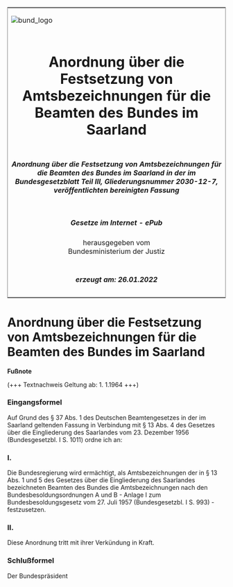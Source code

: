 <span id="DECKBLATT.html"></span>

<table border="0" frame="border" width="100%">

<tr valign="top">

<td align="left">

![bund\_logo](BfJ_2021_Web_de_de.gif)

</td>

<td align="right">

 

</td>

</tr>

<tr align="center" valign="middle">

<td colspan="2">

# Anordnung über die Festsetzung von Amtsbezeichnungen für die Beamten des Bundes im Saarland

</td>

</tr>

<tr align="center" valign="middle">

<td colspan="2">

##### Anordnung über die Festsetzung von Amtsbezeichnungen für die Beamten des Bundes im Saarland in der im Bundesgesetzblatt Teil III, Gliederungsnummer 2030-12-7, veröffentlichten bereinigten Fassung

</td>

</tr>

<tr align="center" valign="middle">

<td colspan="2">

  
  

##### Gesetze im Internet - ePub  
  
herausgegeben vom  
Bundesministerium der Justiz

</td>

</tr>

<tr align="center" valign="bottom">

<td colspan="2">

  
  

##### erzeugt am: 26.01.2022

</td>

</tr>

</table>

<span id="BJNR004600958.html"></span>

# Anordnung über die Festsetzung von Amtsbezeichnungen für die Beamten des Bundes im Saarland

<div>

  
**Fußnote**

<div class="jnhtml">

<div>

<div class="jurAbsatz">

(+++ Textnachweis Geltung ab: 1. 1.1964 +++)

</div>

</div>

</div>

</div>

<span id="BJNR004600958BJNE000100303.html"></span>

### Eingangsformel  

<div>

<div class="jnhtml">

<div>

<div class="jurAbsatz">

Auf Grund des § 37 Abs. 1 des Deutschen Beamtengesetzes in der im
Saarland geltenden Fassung in Verbindung mit § 13 Abs. 4 des Gesetzes
über die Eingliederung des Saarlandes vom 23. Dezember 1956
(Bundesgesetzbl. I S. 1011) ordne ich an:

</div>

</div>

</div>

</div>

<span id="BJNR004600958BJNE000200303.html"></span>

### I.  

<div>

<div class="jnhtml">

<div>

<div class="jurAbsatz">

Die Bundesregierung wird ermächtigt, als Amtsbezeichnungen der in § 13
Abs. 1 und 5 des Gesetzes über die Eingliederung des Saarlandes
bezeichneten Beamten des Bundes die Amtsbezeichnungen nach den
Bundesbesoldungsordnungen A und B - Anlage I zum Bundesbesoldungsgesetz
vom 27. Juli 1957 (Bundesgesetzbl. I S. 993) - festzusetzen.

</div>

</div>

</div>

</div>

<span id="BJNR004600958BJNE000300303.html"></span>

### II.  

<div>

<div class="jnhtml">

<div>

<div class="jurAbsatz">

Diese Anordnung tritt mit ihrer Verkündung in Kraft.

</div>

</div>

</div>

</div>

<span id="BJNR004600958BJNE000400303.html"></span>

### Schlußformel  

<div>

<div class="jnhtml">

<div>

<div class="jurAbsatz">

<span class="SP">Der Bundespräsident</span>

</div>

</div>

</div>

</div>
